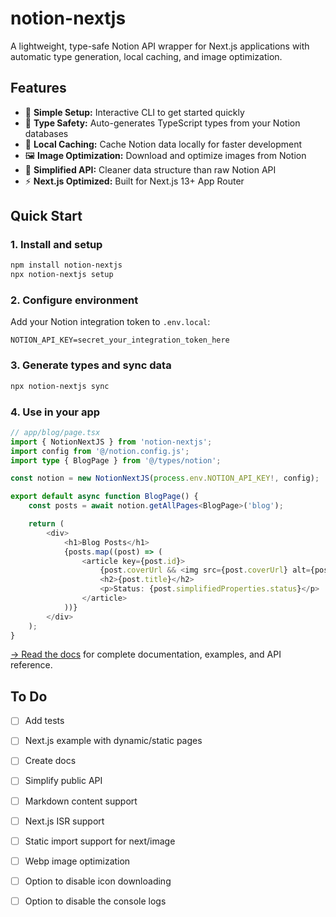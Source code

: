 # notion-nextjs

A lightweight, type-safe Notion API wrapper for Next.js applications with automatic type generation, local caching, and image optimization.

## Features

- 🚀 **Simple Setup:** Interactive CLI to get started quickly
- 📘 **Type Safety:** Auto-generates TypeScript types from your Notion databases
- 💾 **Local Caching:** Cache Notion data locally for faster development
- 🖼️ **Image Optimization:** Download and optimize images from Notion
- 🎯 **Simplified API:** Cleaner data structure than raw Notion API
- ⚡ **Next.js Optimized:** Built for Next.js 13+ App Router

## Quick Start

### 1. Install and setup

```bash
npm install notion-nextjs
npx notion-nextjs setup
```

### 2. Configure environment

Add your Notion integration token to `.env.local`:

```env
NOTION_API_KEY=secret_your_integration_token_here
```

### 3. Generate types and sync data

```bash
npx notion-nextjs sync
```

### 4. Use in your app

```typescript
// app/blog/page.tsx
import { NotionNextJS } from 'notion-nextjs';
import config from '@/notion.config.js';
import type { BlogPage } from '@/types/notion';

const notion = new NotionNextJS(process.env.NOTION_API_KEY!, config);

export default async function BlogPage() {
	const posts = await notion.getAllPages<BlogPage>('blog');

	return (
		<div>
			<h1>Blog Posts</h1>
			{posts.map((post) => (
				<article key={post.id}>
					{post.coverUrl && <img src={post.coverUrl} alt={post.title || ''} />}
					<h2>{post.title}</h2>
					<p>Status: {post.simplifiedProperties.status}</p>
				</article>
			))}
		</div>
	);
}
```

[ → Read the docs](https://docs.notion-nextjs.com) for complete documentation, examples, and API reference.

## To Do

- [ ] Add tests
- [ ] Next.js example with dynamic/static pages
- [ ] Create docs
- [ ] Simplify public API

- [ ] Markdown content support
- [ ] Next.js ISR support
- [ ] Static import support for next/image
- [ ] Webp image optimization
- [ ] Option to disable icon downloading
- [ ] Option to disable the console logs
